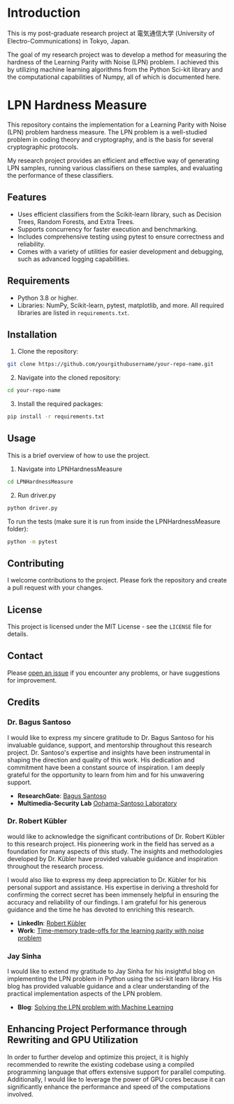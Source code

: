 # Introduction
This is my post-graduate research project at 電気通信大学 (University of Electro-Communications) in Tokyo, Japan.

The goal of my research project was to develop a method for measuring the hardness of the Learning Parity with Noise (LPN) problem. I achieved this by utilizing machine learning algorithms from the Python Sci-kit library and the computational capabilities of Numpy, all of which is documented here.

# LPN Hardness Measure

This repository contains the implementation for a Learning Parity with Noise (LPN) problem hardness measure. The LPN problem is a well-studied problem in coding theory and cryptography, and is the basis for several cryptographic protocols.

My research project provides an efficient and effective way of generating LPN samples, running various classifiers on these samples, and evaluating the performance of these classifiers.

## Features

- Uses efficient classifiers from the Scikit-learn library, such as Decision Trees, Random Forests, and Extra Trees.
- Supports concurrency for faster execution and benchmarking.
- Includes comprehensive testing using pytest to ensure correctness and reliability.
- Comes with a variety of utilities for easier development and debugging, such as advanced logging capabilities.

## Requirements

- Python 3.8 or higher.
- Libraries: NumPy, Scikit-learn, pytest, matplotlib, and more. All required libraries are listed in `requirements.txt`.

## Installation

1. Clone the repository:
```sh
git clone https://github.com/yourgithubusername/your-repo-name.git
```

2. Navigate into the cloned repository:
```sh
cd your-repo-name
```

3. Install the required packages:
```sh
pip install -r requirements.txt
```

## Usage

This is a brief overview of how to use the project. 
1. Navigate into LPNHardnessMeasure
```sh
cd LPNHardnessMeasure
```
2. Run driver.py
```sh
python driver.py
```

To run the tests (make sure it is run from inside the LPNHardnessMeasure folder):
```sh
python -m pytest
```

## Contributing

I welcome contributions to the project. Please fork the repository and create a pull request with your changes.

## License

This project is licensed under the MIT License - see the `LICENSE` file for details.

## Contact

Please [open an issue](https://github.com/yourgithubusername/your-repo-name/issues/new) if you encounter any problems, or have suggestions for improvement.

## Credits
### Dr. Bagus Santoso
I would like to express my sincere gratitude to Dr. Bagus Santoso for his invaluable guidance, support, and mentorship throughout this research project. Dr. Santoso's expertise and insights have been instrumental in shaping the direction and quality of this work. His dedication and commitment have been a constant source of inspiration. I am deeply grateful for the opportunity to learn from him and for his unwavering support.

- **ResearchGate**: [Bagus Santoso](https://www.researchgate.net/profile/Bagus-Santoso-3)
- **Multimedia-Security Lab** [Oohama-Santoso Laboratory](http://www.osmulti.cei.uec.ac.jp/index.php)

### Dr. Robert Kübler
 would like to acknowledge the significant contributions of Dr. Robert Kübler to this research project. His pioneering work in the field has served as a foundation for many aspects of this study. The insights and methodologies developed by Dr. Kübler have provided valuable guidance and inspiration throughout the research process.

I would also like to express my deep appreciation to Dr. Kübler for his personal support and assistance. His expertise in deriving a threshold for confirming the correct secret has been immensely helpful in ensuring the accuracy and reliability of our findings. I am grateful for his generous guidance and the time he has devoted to enriching this research.

- **LinkedIn**: [Robert Kübler](https://www.linkedin.com/in/robert-kuebler/)
- **Work**: [Time-memory trade-offs for the learning parity with noise problem](https://hss-opus.ub.ruhr-uni-bochum.de/opus4/frontdoor/index/index/docId/5940)
### Jay Sinha
I would like to extend my gratitude to Jay Sinha for his insightful blog on implementing the LPN problem in Python using the sci-kit learn library. His blog has provided valuable guidance and a clear understanding of the practical implementation aspects of the LPN problem.

- **Blog**: [Solving the LPN problem with Machine Learning](https://blog.jaysinha.me/solving-lpn-problem-with-machine-learning/)

## Enhancing Project Performance through Rewriting and GPU Utilization

In order to further develop and optimize this project, it is highly recommended to rewrite the existing codebase using a compiled programming language that offers extensive support for parallel computing. Additionally, I would
like to leverage the power of GPU cores because it can significantly enhance the performance and speed of the computations involved.